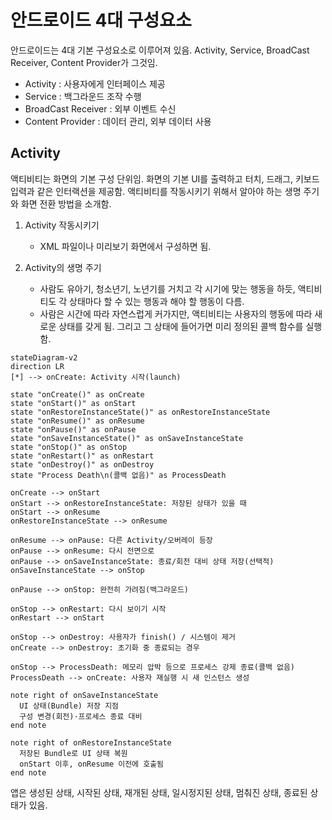# 안드로이드 4대 구성요소

안드로이드는 4대 기본 구성요소로 이루어져 있음. Activity, Service, BroadCast Receiver, Content Provider가 그것임. 

- Activity : 사용자에게 인터페이스 제공
- Service : 백그라운드 조작 수행
- BroadCast Receiver : 외부 이벤트 수신
- Content Provider : 데이터 관리, 외부 데이터 사용

## Activity
 
액티비티는 화면의 기본 구성 단위임. 화면의 기본 UI를 출력하고 터치, 드래그, 키보드 입력과 같은 인터랙션을 제공함. 액티비티를 작동시키기 위해서 알아야 하는 생명 주기와 화면 전환 방법을 소개함.

1. Activity 작동시키기
   - XML 파일이나 미리보기 화면에서 구성하면 됨. 

2. Activity의 생명 주기
   - 사람도 유아기, 청소년기, 노년기를 거치고 각 시기에 맞는 행동을 하듯, 액티비티도 각 상태마다 할 수 있는 행동과 해야 할 행동이 다름.
   - 사람은 시간에 따라 자연스럽게 커가지만, 액티비티는 사용자의 행동에 따라 새로운 상태를 갖게 됨. 그리고 그 상태에 들어가면 미리 정의된 콜백 함수를 실행함.

```mermaid
stateDiagram-v2
direction LR
[*] --> onCreate: Activity 시작(launch)

state "onCreate()" as onCreate
state "onStart()" as onStart
state "onRestoreInstanceState()" as onRestoreInstanceState
state "onResume()" as onResume
state "onPause()" as onPause
state "onSaveInstanceState()" as onSaveInstanceState
state "onStop()" as onStop
state "onRestart()" as onRestart
state "onDestroy()" as onDestroy
state "Process Death\n(콜백 없음)" as ProcessDeath

onCreate --> onStart
onStart --> onRestoreInstanceState: 저장된 상태가 있을 때
onStart --> onResume
onRestoreInstanceState --> onResume

onResume --> onPause: 다른 Activity/오버레이 등장
onPause --> onResume: 다시 전면으로
onPause --> onSaveInstanceState: 종료/회전 대비 상태 저장(선택적)
onSaveInstanceState --> onStop

onPause --> onStop: 완전히 가려짐(백그라운드)

onStop --> onRestart: 다시 보이기 시작
onRestart --> onStart

onStop --> onDestroy: 사용자가 finish() / 시스템이 제거
onCreate --> onDestroy: 초기화 중 종료되는 경우

onStop --> ProcessDeath: 메모리 압박 등으로 프로세스 강제 종료(콜백 없음)
ProcessDeath --> onCreate: 사용자 재실행 시 새 인스턴스 생성

note right of onSaveInstanceState
  UI 상태(Bundle) 저장 지점
  구성 변경(회전)·프로세스 종료 대비
end note

note right of onRestoreInstanceState
  저장된 Bundle로 UI 상태 복원
  onStart 이후, onResume 이전에 호출됨
end note
```

앱은 생성된 상태, 시작된 상태, 재개된 상태, 일시정지된 상태, 멈춰진 상태, 종료된 상태가 있음. 